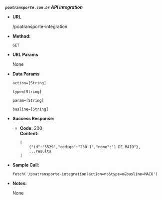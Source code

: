 ***`poatransporte.com.br` API integration***

* **URL**

    /poatransporte-integration

* **Method:**

    `GET`
  
*  **URL Params**

    None 

* **Data Params**

    `action=[String]`
  
    `type=[String]`
  
    `param=[String]`
  
    `busline=[String]`  

* **Success Response:**

  * **Code:** 200 <br />
    **Content:** 
    ```
    [
        {"id":"5529","codigo":"250-1","nome":"1 DE MAIO"},
        ...results
    ]
    ```
    
* **Sample Call:**

    `fetch('/poatransporte-integration?action=nc&type=o&busline=MAIO')`

* **Notes:**

    None